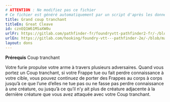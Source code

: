 ```yaml
---
# ATTENTION : Ne modifiez pas ce fichier
# Ce fichier est généré automatiquement par un script d'après les données du module Foundry VTT officiel et de sa traduction
title: Grand coup tranchant
titleEn: Great Cleave
id: cznEQ1W61MSaXW0u
urlFr: https://gitlab.com/pathfinder-fr/foundryvtt-pathfinder2-fr/-/blob/master/data/feats/cznEQ1W61MSaXW0u.htm
urlEn: https://gitlab.com/hooking/foundry-vtt---pathfinder-2e/-/blob/master/packs/data/feats.db/great-cleave.json
layout: dons
---
```

**Prérequis** Coup tranchant

Votre furie propulse votre arme à travers plusieurs adversaires. Quand vous portez un Coup tranchant, si votre Frappe tue ou fait perdre connaissance à votre cible, vous pouvez continuez de porter des Frappes au corps à corps jusqu’à ce que l’une d’elles ne tue pas ou ne fasse pas perdre connaissance à une créature, ou jusqu’à ce qu’il n’y ait plus de créature adjacente à la dernière créature que vous avez attaquée avec votre Coup tranchant.
